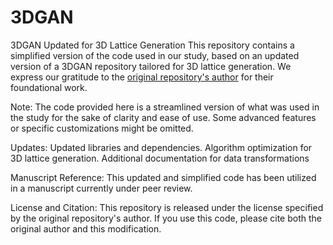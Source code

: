# 3DGAN

3DGAN Updated for 3D Lattice Generation
This repository contains a simplified version of the code used in our study, based on an updated version of a 3DGAN repository tailored for 3D lattice generation. We express our gratitude to the [original repository's author](https://github.com/xchhuang/simple-pytorch-3dgan.git) for their foundational work. 

Note:
The code provided here is a streamlined version of what was used in the study for the sake of clarity and ease of use. Some advanced features or specific customizations might be omitted.

Updates:
Updated libraries and dependencies.
Algorithm optimization for 3D lattice generation.
Additional documentation for data transformations

Manuscript Reference:
This updated and simplified code has been utilized in a manuscript currently under peer review.

License and Citation:
This repository is released under the license specified by the original repository's author. If you use this code, please cite both the original author and this modification.
